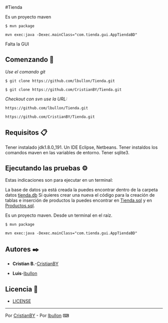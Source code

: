 #Tienda

Es un proyecto maven
```
$ mvn package
```
```
mvn exec:java -Dexec.mainClass="com.tienda.gui.AppTiendaBD"
```
Falta la GUI

## Comenzando 🚀

_Use el comando git_

```
$ git clone https://github.com/lbullon/Tienda.git
```

```
$ git clone https://github.com/CristianBY/Tienda.git
```
_Checkout con svn use la URL:_

```
https://github.com/lbullon/Tienda.git
```

```
https://github.com/CristianBY/Tienda.git
```

## Requisitos 📋

Tener instalado jdk1.8.0_191.
Un IDE Eclipse, Netbeans.
Tener instaldos los comandos maven en las variables de entorno.
Tener sqlite3.


## Ejecutando las pruebas ⚙️

Estas indicaciones son para ejecutar en un terminal:

La base de datos ya está creada la puedes encontrar dentro de la carpeta datos [tienda.db](datos)
Si quieres crear una nueva el código para la creación de tablas e inserción de productos la puedes encontrar en [Tienda.sql](datos/Tienda.sql) y en [Productos.sql](datos/Productos.sql).

Es un proyecto maven.
Desde un terminal en el raíz.
```
$ mvn package
```
```
mvn exec:java -Dexec.mainClass="com.tienda.gui.AppTiendaBD"
```

## Autores ✒️

* **Cristian B.**-[CristianBY](https://github.com/CristianBY)

* **Luis**-[lbullon](https://github.com/lbullon)


## Licencia 📄

* [LICENSE](LICENSE.md)

---
Por [CristianBY](https://github.com/CristianBY) -
Por [lbullon](https://github.com/lbullon) ⌨